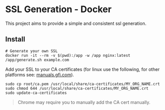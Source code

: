 # SSL Generation - Docker

This project aims to provide a simple and consistent ssl generation.

## Install

```shell
# Generate your own SSL
docker run -it --rm -v $(pwd):/app -w /app nginx:latest /app/generate.sh example.com
```

Add your SSL to your CA certificates (for linux use the following, for other platforms see: [manuals.gfi.com](https://manuals.gfi.com/en/kerio/connect/content/server-configuration/ssl-certificates/adding-trusted-root-certificates-to-the-server-1605.html)).

```shell
sudo cp root/ca.pem /usr/local/share/ca-certificates/MY_ORG_NAME.crt
sudo chmod 644 /usr/local/share/ca-certificates/MY_ORG_NAME.crt
sudo update-ca-certificates
```

> Chrome may require you to manually add the CA cert manually.
